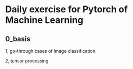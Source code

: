 # Daily exercise for Pytorch of Machine Learning

## 0_basis

1, go-through cases of image classification  

2, tensor processing  

